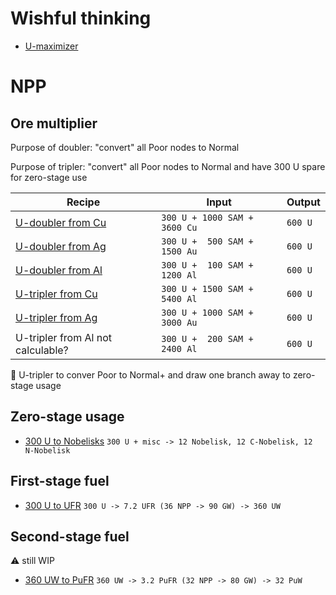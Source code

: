 # Wishful thinking

* [U-maximizer](https://www.satisfactorytools.com/1.0/production?share=ACy1vTFbdD9dEZgOj6eI)

# NPP

## Ore multiplier

Purpose of doubler: "convert" all Poor nodes to Normal

Purpose of tripler: "convert" all Poor nodes to Normal and have 300 U spare for zero-stage use

|Recipe|Input|Output|
|------|-----|------|
|[U-doubler from Cu](https://www.satisfactorytools.com/1.0/production?share=cAJvGVjatHWi5jJOH98Z)|`300 U + 1000 SAM + 3600 Cu`|`600 U`|
|[U-doubler from Ag](https://www.satisfactorytools.com/1.0/production?share=WApiXOeQUmLVeMUEc2e9)|`300 U +  500 SAM + 1500 Au`|`600 U`|
|[U-doubler from Al](https://www.satisfactorytools.com/1.0/production?share=3h0VUNJOFscNgPt0NvhS)|`300 U +  100 SAM + 1200 Al`|`600 U`|
|[U-tripler from Cu](https://www.satisfactorytools.com/1.0/production?share=l0BrWcvwp00to9V5GzKy)|`300 U + 1500 SAM + 5400 Al`|`600 U`|
|[U-tripler from Ag](https://www.satisfactorytools.com/1.0/production?share=BWDokahfb3fziz5EWOgC)|`300 U + 1000 SAM + 3000 Au`|`600 U`|
|U-tripler from Al not calculable?|`300 U +  200 SAM + 2400 Al`|`600 U`|


🤔 U-tripler to conver Poor to Normal+ and draw one branch away to zero-stage usage

## Zero-stage usage

* [300 U to Nobelisks](https://www.satisfactorytools.com/1.0/production?share=fH2nx6d6JmMGBjsXnkXP) `300 U + misc -> 12 Nobelisk, 12 C-Nobelisk, 12 N-Nobelisk`

## First-stage fuel

* [300 U to UFR](https://www.satisfactorytools.com/1.0/production?share=OVXM3dpuZ7nu1dLGcI6K) `300 U -> 7.2 UFR (36 NPP -> 90 GW) -> 360 UW`

## Second-stage fuel

⚠️ still WIP

* [360 UW to PuFR](https://www.satisfactorytools.com/1.0/production?share=Ys3i1JPsavOyBDRB5piu) `360 UW -> 3.2 PuFR (32 NPP -> 80 GW) -> 32 PuW`
